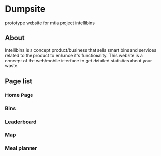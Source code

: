 # Dumpsite

prototype website for mtia project intellibins

## About

Intellibins is a concept product/business that sells smart bins and services related to the product to enhance it's functionality. This website is a concept of the web/mobile interface to get detailed statistics about your waste.

## Page list

### Home Page

### Bins

### Leaderboard

### Map

### Meal planner